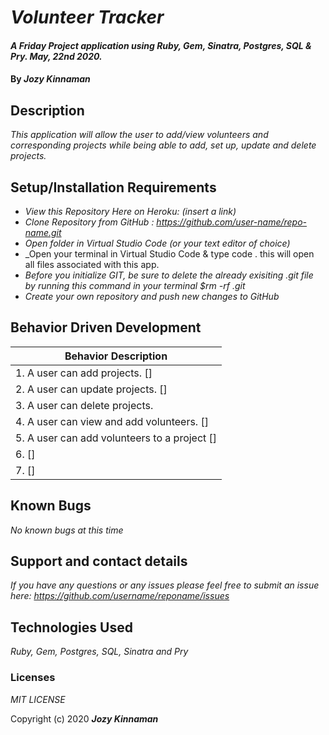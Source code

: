 # _Volunteer Tracker_

#### _A Friday Project application using Ruby, Gem, Sinatra, Postgres, SQL & Pry. May, 22nd 2020._

#### By _**Jozy Kinnaman**_

## Description

_This application will allow the user to add/view volunteers and corresponding projects while being able to add, set up, update and delete projects._ 

## Setup/Installation Requirements

* _View this Repository Here on Heroku: (insert a link)_
* _Clone Repository from GitHub :  https://github.com/user-name/repo-name.git_
* _Open folder in Virtual Studio Code (or your text editor of choice)_
* _Open your terminal in Virtual Studio Code & type code . this will open all files associated with this app. 
* _Before you initialize GIT, be sure to delete the already exisiting .git file by running this command in your terminal $rm -rf .git_
* _Create your own repository and push new changes to GitHub_

## Behavior Driven Development 


|   Behavior Description        |
|-------------------------------|
| 1. A user can add projects. []|
| 2. A user can update projects.  []|
| 3. A user can delete projects. 
| 4. A user can view and add volunteers. []|
| 5. A user can add volunteers to a project []
| 6.  []|
| 7.  []|


## Known Bugs

_No known bugs at this time_

## Support and contact details

_If you have any questions or any issues please feel free to submit an issue here: https://github.com/username/reponame/issues_

## Technologies Used

_Ruby, Gem, Postgres, SQL, Sinatra and Pry_ 


### Licenses
*MIT LICENSE*

Copyright (c) 2020 **_Jozy Kinnaman_**